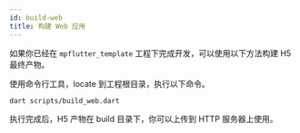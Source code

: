 ```yaml
---
id: build-web
title: 构建 Web 应用
---
```


如果你已经在 `mpflutter_template` 工程下完成开发，可以使用以下方法构建 H5 最终产物。

使用命令行工具，locate 到工程根目录，执行以下命令。

```sh
dart scripts/build_web.dart
```

执行完成后，H5 产物在 build 目录下，你可以上传到 HTTP 服务器上使用。
